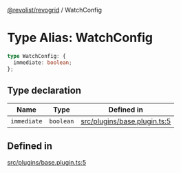[@revolist/revogrid](README.md) / WatchConfig

# Type Alias: WatchConfig

```ts
type WatchConfig: {
  immediate: boolean;
};
```

## Type declaration

| Name | Type | Defined in |
| ------ | ------ | ------ |
| `immediate` | `boolean` | [src/plugins/base.plugin.ts:5](https://github.com/revolist/revogrid/blob/b102ae971c99d2b260b571c48c9b2f785d580474/src/plugins/base.plugin.ts#L5) |

## Defined in

[src/plugins/base.plugin.ts:5](https://github.com/revolist/revogrid/blob/b102ae971c99d2b260b571c48c9b2f785d580474/src/plugins/base.plugin.ts#L5)
